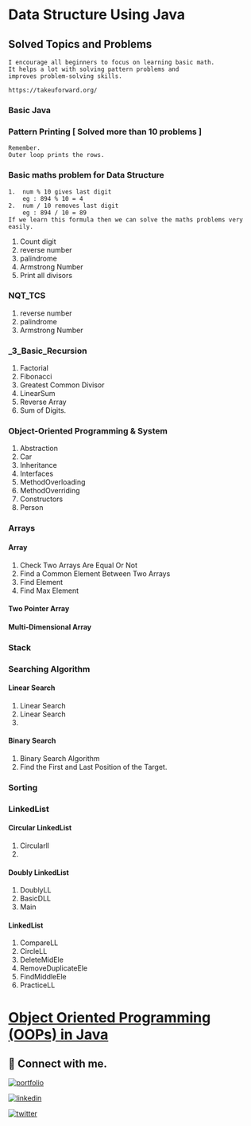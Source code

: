 # Data Structure Using Java

## Solved Topics and Problems
    I encourage all beginners to focus on learning basic math. 
    It helps a lot with solving pattern problems and 
    improves problem-solving skills.

    https://takeuforward.org/

### Basic Java

### Pattern Printing [ Solved more than 10 problems ]

    Remember. 
    Outer loop prints the rows. 


### Basic maths problem for Data Structure

    1.  num % 10 gives last digit 
        eg : 894 % 10 = 4
    2.  num / 10 removes last digit
        eg : 894 / 10 = 89
    If we learn this formula then we can solve the maths problems very easily.

1. Count digit
2. reverse number
3. palindrome
4. Armstrong Number
5. Print all divisors

### NQT_TCS

1. reverse number
2. palindrome
3. Armstrong Number

### _3_Basic_Recursion

1. Factorial
2. Fibonacci
3. Greatest Common Divisor
4. LinearSum
5. Reverse Array
6. Sum of Digits.

### Object-Oriented Programming & System

1. Abstraction
2. Car
3. Inheritance
4. Interfaces
5. MethodOverloading
6. MethodOverriding
7. Constructors
8. Person

### Arrays

#### Array

1. Check Two Arrays Are Equal Or Not
2. Find a Common Element Between Two Arrays
3. Find Element
4. Find Max Element

#### Two Pointer Array

#### Multi-Dimensional Array

### Stack

### Searching Algorithm

#### Linear Search

1. Linear Search
2. Linear Search
3.

#### Binary Search

1. Binary Search Algorithm
2. Find the First and Last Position of the Target.

### Sorting

### LinkedList

#### Circular LinkedList

1. Circularll
2.

#### Doubly LinkedList

1. DoublyLL
2. BasicDLL
3. Main

#### LinkedList

1. CompareLL
2. CircleLL
3. DeleteMidEle
4. RemoveDuplicateEle
5. FindMiddleEle
6. PracticeLL

# [Object Oriented Programming (OOPs) in Java](https://github.com/KhanMubashshirAzeem/ObjectOrientedProgramming_Java)

## 🔗 Connect with me.

[![portfolio](https://img.shields.io/badge/my_portfolio-000?style=for-the-badge&logo=ko-fi&logoColor=white)](https://github.com/KhanMubashshirAzeem)

[![linkedin](https://img.shields.io/badge/linkedin-0A66C2?style=for-the-badge&logo=linkedin&logoColor=white)](https://www.linkedin.com/in/khanmubashshir/)

[![twitter](https://img.shields.io/badge/twitter-1DA1F2?style=for-the-badge&logo=twitter&logoColor=white)](https://x.com/KhanMubashshir9)

